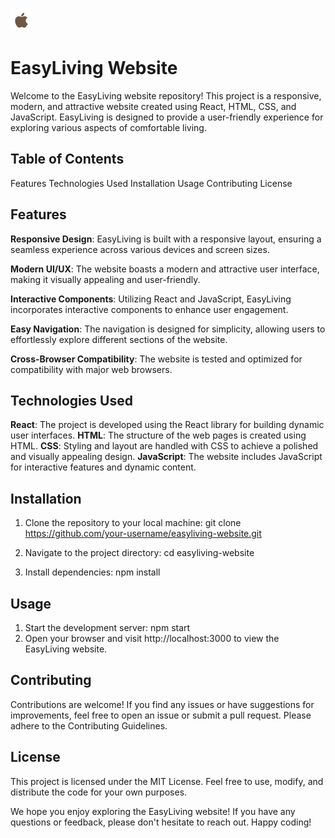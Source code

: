 ![Screenshot](src/assets/apple.png)

# EasyLiving Website

Welcome to the EasyLiving website repository! This project is a responsive, modern, and attractive website created using React, HTML, CSS, and JavaScript. EasyLiving is designed to provide a user-friendly experience for exploring various aspects of comfortable living.

## Table of Contents

Features
Technologies Used
Installation
Usage
Contributing
License

## Features

**Responsive Design**: EasyLiving is built with a responsive layout, ensuring a seamless experience across various devices and screen sizes.

**Modern UI/UX**: The website boasts a modern and attractive user interface, making it visually appealing and user-friendly.

**Interactive Components**: Utilizing React and JavaScript, EasyLiving incorporates interactive components to enhance user engagement.

**Easy Navigation**: The navigation is designed for simplicity, allowing users to effortlessly explore different sections of the website.

**Cross-Browser Compatibility**: The website is tested and optimized for compatibility with major web browsers.

## Technologies Used

**React**: The project is developed using the React library for building dynamic user interfaces.
**HTML**: The structure of the web pages is created using HTML.
**CSS**: Styling and layout are handled with CSS to achieve a polished and visually appealing design.
**JavaScript**: The website includes JavaScript for interactive features and dynamic content.

## Installation
1) Clone the repository to your local machine:
   git clone https://github.com/your-username/easyliving-website.git

3) Navigate to the project directory:
   cd easyliving-website
 
5) Install dependencies:
   npm install

## Usage

1) Start the development server:
   npm start
2) Open your browser and visit http://localhost:3000 to view the EasyLiving website.

## Contributing

Contributions are welcome! If you find any issues or have suggestions for improvements, feel free to open an issue or submit a pull request. Please adhere to the Contributing Guidelines.

## License

This project is licensed under the MIT License. Feel free to use, modify, and distribute the code for your own purposes.

We hope you enjoy exploring the EasyLiving website! If you have any questions or feedback, please don't hesitate to reach out. Happy coding!





